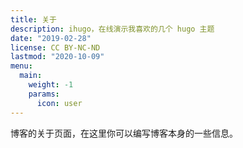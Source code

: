 ```yaml
---
title: 关于
description: ihugo，在线演示我喜欢的几个 hugo 主题
date: "2019-02-28"
license: CC BY-NC-ND
lastmod: "2020-10-09"
menu:
  main:
    weight: -1
    params:
      icon: user
---
```


博客的关于页面，在这里你可以编写博客本身的一些信息。
